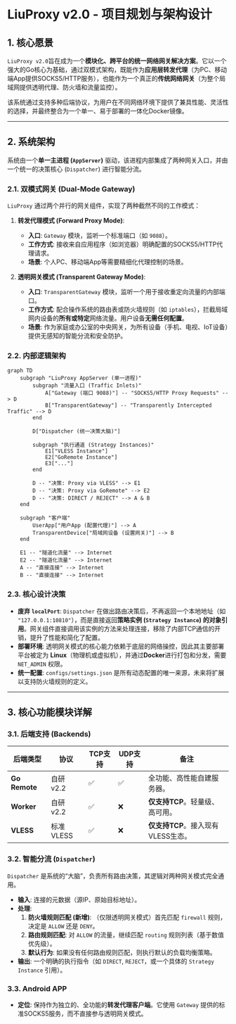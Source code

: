 # LiuProxy v2.0 - 项目规划与架构设计

## 1. 核心愿景

`LiuProxy v2.0`旨在成为一个**模块化、跨平台的统一网络网关解决方案**。它以一个强大的Go核心为基础，通过双模式架构，既能作为**应用层转发代理**（为PC、移动端App提供SOCKS5/HTTP服务），也能作为一个真正的**传统网络网关**（为整个局域网提供透明代理、防火墙和流量监控）。

该系统通过支持多种后端协议，为用户在不同网络环境下提供了兼具性能、灵活性的选择，并最终整合为一个单一、易于部署的一体化Docker镜像。

---

## 2. 系统架构

系统由一个**单一主进程 (`AppServer`)** 驱动，该进程内部集成了两种网关入口，并由一个统一的决策核心 (`Dispatcher`) 进行智能分流。

### 2.1. 双模式网关 (Dual-Mode Gateway)

`LiuProxy` 通过两个并行的网关组件，实现了两种截然不同的工作模式：

1.  **转发代理模式 (Forward Proxy Mode)**:
    *   **入口**: `Gateway` 模块，监听一个标准端口（如 `9088`）。
    *   **工作方式**: 接收来自应用程序（如浏览器）明确配置的SOCKS5/HTTP代理请求。
    *   **场景**: 个人PC、移动端App等需要精细化代理控制的场景。

2.  **透明网关模式 (Transparent Gateway Mode)**:
    *   **入口**: `TransparentGateway` 模块，监听一个用于接收重定向流量的内部端口。
    *   **工作方式**: 配合操作系统的路由表或防火墙规则（如 `iptables`），拦截局域网内设备的**所有或特定**网络流量。用户设备**无需任何配置**。
    *   **场景**: 作为家庭或办公室的中央网关，为所有设备（手机、电视、IoT设备）提供无感知的智能分流和安全防护。


### 2.2. 内部逻辑架构

```mermaid
graph TD
    subgraph "LiuProxy AppServer (单一进程)"
        subgraph "流量入口 (Traffic Inlets)"
            A["Gateway (端口 9088)"] -- "SOCKS5/HTTP Proxy Requests" --> D
            B["TransparentGateway"] -- "Transparently Intercepted Traffic" --> D
        end
        
        D["Dispatcher (统一决策大脑)"]
        
        subgraph "执行通道 (Strategy Instances)"
            E1["VLESS Instance"]
            E2["GoRemote Instance"]
            E3["..."]
        end

        D -- "决策: Proxy via VLESS" --> E1
        D -- "决策: Proxy via GoRemote" --> E2
        D -- "决策: DIRECT / REJECT" --> A & B
    end
    
    subgraph "客户端"
        UserApp["用户App (配置代理)"] --> A
        TransparentDevice["局域网设备 (设置网关)"] --> B
    end

    E1 -- "隧道化流量" --> Internet
    E2 -- "隧道化流量" --> Internet
    A -- "直接连接" --> Internet
    B -- "直接连接" --> Internet
```
    
### 2.3. 核心设计决策

*   **废弃 `localPort`**: `Dispatcher` 在做出路由决策后，不再返回一个本地地址（如 `"127.0.0.1:10810"`），而是直接返回**策略实例 (`Strategy Instance`) 的对象引用**。网关组件直接调用该实例的方法来处理连接，移除了内部TCP通信的开销，提升了性能和简化了配置。
*   **部署环境**: 透明网关模式的核心能力依赖于底层的网络操控，因此其主要部署平台被定为 **Linux**（物理机或虚拟机），并通过**Docker**进行打包和分发，需要 `NET_ADMIN` 权限。
*   **统一配置**: `configs/settings.json` 是所有动态配置的唯一来源，未来将扩展以支持防火墙规则的定义。

---

## 3. 核心功能模块详解

### 3.1. 后端支持 (Backends)

| 后端类型      | 协议      | TCP支持 | UDP支持 | 备注                                                      |
| ------------- | --------- | ------- | ------- | --------------------------------------------------------- |
| **Go Remote** | 自研 v2.2 | ✅       | ✅       | 全功能、高性能自建服务器。                                |
| **Worker**    | 自研 v2.2 | ✅       | ❌       | **仅支持TCP**。轻量级、高可用。       |
| **VLESS**     | 标准VLESS | ✅       | ❌       | **仅支持TCP**。接入现有VLESS生态。 |

### 3.2. 智能分流 (`Dispatcher`)

`Dispatcher` 是系统的“大脑”，负责所有路由决策，其逻辑对两种网关模式完全通用。

*   **输入**: 连接的元数据（源IP、原始目标地址）。
*   **处理**:
    1.  **防火墙规则匹配 (新增)**: （仅限透明网关模式）首先匹配 `firewall` 规则，决定是 `ALLOW` 还是 `DENY`。
    2.  **路由规则匹配**: 对 `ALLOW` 的流量，继续匹配 `routing` 规则列表（基于数值优先级）。
    3.  **默认行为**: 如果没有任何路由规则匹配，则执行默认的负载均衡策略。
*   **输出**: 一个明确的执行指令（如 `DIRECT`, `REJECT`，或一个具体的 `Strategy Instance` 引用）。
    
### 3.3. Android APP

*   **定位**: 保持作为独立的、全功能的**转发代理客户端**。它使用 `Gateway` 提供的标准SOCKS5服务，而不直接参与透明网关模式。
